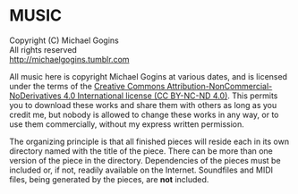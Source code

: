 # MUSIC

Copyright (C) Michael Gogins<br>
All rights reserved<br>
http://michaelgogins.tumblr.com<br>

All music here is copyright Michael Gogins at various dates, and is licensed under the terms of the [Creative Commons Attribution-NonCommercial-NoDerivatives 4.0 International license (CC BY-NC-ND 4.0)](https://creativecommons.org/licenses/by-nc-nd/4.0/legalcode). This permits you to download these works and share them with others as long as you credit me, but nobody is allowed to change these works in any way, or to use them commercially, without my express written permission. 

The organizing principle is that all finished pieces will reside each in its own directory named with the title of the piece. There can be more than one version of the piece in the directory. Dependencies of the pieces must be included or, if not, readily available on the Internet. Soundfiles and MIDI files, being generated by the pieces, are __not__ included.


